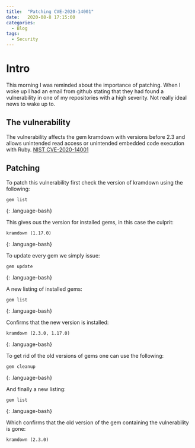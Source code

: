 ```yaml
---
title:  "Patching CVE-2020-14001"
date:   2020-08-8 17:15:00 
categories: 
  - Blog
tags:
  - Security
---
```

# Intro
This morning I was reminded about the importance of patching. When I woke up I had an email from github stating that they had found a vulnerability in one of my repositories with a high severity. Not really ideal news to wake up to.

## The vulnerability
The vulnerability affects the gem kramdown with versions before 2.3 and allows unintended read access or unintended embedded code execution with Ruby. [NIST CVE-2020-14001](https://nvd.nist.gov/vuln/detail/CVE-2020-14001)

## Patching 
To patch this vulnerability first check the version of kramdown using the following:
~~~
gem list
~~~
{: .language-bash}

This gives ous the version for installed gems, in this case the culprit: 
~~~
kramdown (1.17.0)
~~~
{: .language-bash}

To update every gem we simply issue:
~~~
gem update
~~~
{: .language-bash}

A new listing of installed gems:
~~~
gem list
~~~
{: .language-bash}

Confirms that the new version is installed:
~~~
kramdown (2.3.0, 1.17.0)
~~~
{: .language-bash}

To get rid of the old versions of gems one can use the following:
~~~
gem cleanup
~~~
{: .language-bash}

And finally a new listing:
~~~
gem list
~~~
{: .language-bash}

Which confirms that the old version of the gem containing the vulnerability is gone:
~~~
kramdown (2.3.0)
~~~

